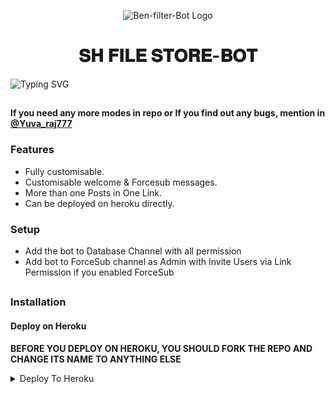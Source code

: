 <p align="center">
  <img src="https://telegra.ph/file/bac95dc890b387969e6e5.jpg" alt="Ben-filter-Bot Logo">
</p>
<h1 align="center">
   𝐒𝐇 𝐅𝐈𝐋𝐄 𝐒𝐓𝐎𝐑𝐄-𝐁𝐎𝐓
</h1>

![Typing SVG](https://readme-typing-svg.herokuapp.com/?lines=𝑊𝑒𝑙𝑐𝑜𝑚𝑒+𝑇𝑜+𝐒𝐇-𝐅𝐈𝐋𝐄-𝐒𝐓𝐎𝐑𝐄-𝐁𝐎𝐓!)
</p>

##

**If you need any more modes in repo or If you find out any bugs, mention in [@Yuva_raj777](https://www.telegram.dog/Yuva_raj777)**

### Features
- Fully customisable.
- Customisable welcome & Forcesub messages.
- More than one Posts in One Link.
- Can be deployed on heroku directly.

### Setup

- Add the bot to Database Channel with all permission
- Add bot to ForceSub channel as Admin with Invite Users via Link Permission if you enabled ForceSub 

##
### Installation
#### Deploy on Heroku
**BEFORE YOU DEPLOY ON HEROKU, YOU SHOULD FORK THE REPO AND CHANGE ITS NAME TO ANYTHING ELSE**<br>
<details><summary>Deploy To Heroku</summary>
<p>
<br>
<a href="https://heroku.com/deploy?template=https://github.com/Kushalhk/File-sharing">
  <img src="https://www.herokucdn.com/deploy/button.svg" alt="Deploy To Heroku">

<details><summary>Deploy To Koyeb</summary>
<br>
<b>The fastest way to deploy the application is to click the Deploy to Koyeb button below.</b>
<br>
<br>

#### Deploy on Koyeb

The fastest way to deploy the application is to click the **Deploy to Koyeb** button below.


[![Deploy to Koyeb](https://www.koyeb.com/static/images/deploy/button.svg)](https://app.koyeb.com/deploy?type=git&repository=github.com/Kushalhk/File-Sharing&branch=main)


  

